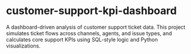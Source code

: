 # customer-support-kpi-dashboard
A dashboard-driven analysis of customer support ticket data. This project simulates ticket flows across channels, agents, and issue types, and calculates core support KPIs using SQL-style logic and Python visualizations.
